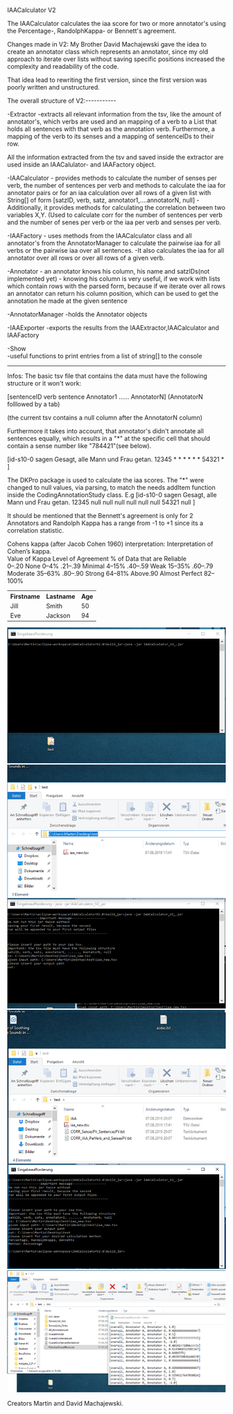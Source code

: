 IAACalculator V2


The IAACalculator calculates the iaa score for two or more annotator's
using the Percentage-, RandolphKappa- or Bennett's agreement.


Changes made in V2:
My Brother David Machajewski gave the idea to create an annotator class which
represents an annotator, since my old approach to iterate over lists without
saving specific positions increased the complexity and readability of the code.

That idea lead to rewriting the first version, since
the first version was poorly written and unstructured.

The overall structure of V2:-----------

-Extractor
		-extracts all relevant information from the tsv, like the amount of annotator's,
		which verbs are used and an mapping of a verb to a List that holds all sentences with that
		verb as the annotation verb.
		Furthermore, a mapping of the verb to its senses and a mapping of sentenceIDs to their row.
	
All the information extracted from the tsv and saved inside the extractor 
are used inside an IAACalulator- and IAAFactory object.

-IAACalculator
	- provides methods to calculate the number of senses per verb, the number of sentences per verb
	 and methods to calculate the iaa for annotator pairs or for an iaa calculation over all rows
	 of a given list with String[] of form
	 [satzID, verb, satz, annotator1,....annotatorN, null]
	-Additionally, it provides methods for calculating the correlation between two 
	variables X,Y. (Used to calculate corr for the number of sentences per verb 
	and the number of senes per verb or the iaa per verb and senses per verb.
	
	
-IAAFactory
	- uses methods from the IAACalculator class and all annotator's from the AnnotatorManager
	 to calculate the pairwise iaa for all verbs or the pairwise iaa over all sentences.
	-It also calculates the iaa for all annotator over all rows or over all rows of a given verb.

-Annotator
	- an annotator knows his column, his name and satzIDs(not implemented yet)
	- knowing his column is very useful, if we work with lists which contain rows
	with the parsed form, because if we iterate over all rows an annotator can
	return his column position, which can be used to get the annotation he made at the given sentence

-AnnotatorManager
	-holds the Annotator objects	 

-IAAExporter 
	-exports the results from the IAAExtractor,IAACalculator and IAAFactory
	
-Show	
	-useful functions to print entries from a list of string[] to the console

----------------------------------------------------------------------------------------
	
Infos:
The basic tsv file that contains the data must have the following 
structure or it won't work:

[sentenceID  verb  sentence  Annotator1  ......  AnnotatorN] (AnnotatorN folllowed by a tab)

(the current tsv contains a null column after the AnnotatorN column)

Furthermore it takes into account, that annotator's didn't
annotate all sentences equally, which results in a "*" at the specific cell
that should contain a sense number like "784421"(see below).

[id-s10-0	sagen	Gesagt, alle Mann und Frau getan.	12345	*	*	*	*	*	*	54321	*	]


The DKPro package is used to calculate the iaa scores.
The "*" were changed to null values, via parsing, to match the needs addItem function
inside the CodingAnnotationStudy class.
E.g
[id-s10-0	sagen	Gesagt, alle Mann und Frau getan.	12345	null	null	null	null	null	null	54321	null	]


It should be mentioned that the Bennett's agreement is only for
2 Annotators and Randolph Kappa has a range from -1 to +1
since its a correlation statistic.

Cohens kappa (after Jacob Cohen 1960) interpretation:
Interpretation of Cohen’s kappa.\
Value of Kappa	         Level of Agreement	       % of Data that are Reliable<br/>
0–.20	                       None	                         0–4%
.21–.39	                      Minimal                        4–15%
.40–.59	                        Weak                        15–35%
.60–.79	                      Moderate                      35–63%
.80–.90	                       Strong	                    64–81%
Above.90	               Almost Perfect	                82–100%

 <table style="width:100%">
  <tr>
    <th>Firstname</th>
    <th>Lastname</th>
    <th>Age</th>
  </tr>
  <tr>
    <td>Jill</td>
    <td>Smith</td>
    <td>50</td>
  </tr>
  <tr>
    <td>Eve</td>
    <td>Jackson</td>
    <td>94</td>
  </tr>
</table> 

![step1](https://raw.githubusercontent.com/MartinJewski/IAACalculatorV2/master/pictures/step1.png?raw=true)<br/>
![step2](https://raw.githubusercontent.com/MartinJewski/IAACalculatorV2/master/pictures/step2.png?raw=true)<br/>
![step3](https://raw.githubusercontent.com/MartinJewski/IAACalculatorV2/master/pictures/step3.png?raw=true)<br/>
![step4](https://raw.githubusercontent.com/MartinJewski/IAACalculatorV2/master/pictures/step4.png?raw=true)<br/>


Creators Martin and David Machajewski.
